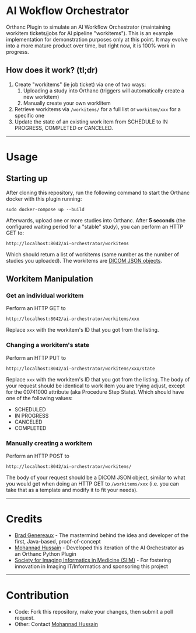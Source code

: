 # AI Wokflow Orchestrator
Orthanc Plugin to simulate an AI Workflow Orchestrator (maintaining workitem tickets/jobs
for AI pipeline "workitems"). This is an example implementation for demonstration
purposes only at this point. It may evolve into a more mature product over time, 
but right now, it is 100% work in progress.

## How does it work? (tl;dr)
1. Create "workitems" (ie job ticket) via one of two ways:
    1. Uploading a study into Orthanc (triggers will automatically create a new workitem)
    2. Manually create your own worklitem
2. Retrieve workitems via `/workitems/` for a full list or `workitem/xxx` for a specific one
3. Update the state of an existing work item from SCHEDULE to IN PROGRESS, COMPLETED or CANCELED.

---

# Usage
## Starting up 
After cloning this repository, run the following command to start the Orthanc docker
with this plugin running:

`sudo docker-compose up --build`

Afterwards, upload one or more studies into Orthanc. After **5 seconds** (the configured
waiting period for a "stable" study), you can perform an HTTP GET to:

`http://localhost:8042/ai-orchestrator/workitems`

Which should return a list of workitems (same number as the number of studies you uploaded).
The workitems are [DICOM JSON objects](https://www.dicomstandard.org/dicomweb/dicom-json-format).

## Workitem Manipulation

### Get an individual workitem
Perform an HTTP GET to

`http://localhost:8042/ai-orchestrator/workitems/xxx`

Replace `xxx` with the workitem's ID that you got from the listing.

### Changing a workitem's state
Perform an HTTP PUT to

`http://localhost:8042/ai-orchestrator/workitems/xxx/state`

Replace `xxx` with the workitem's ID that you got from the listing. The body of your 
request should be identical to work item you are trying adjust, except for the 
00741000 attribute (aka Procedure Step State). Which should have one of the following
values:
* SCHEDULED
* IN PROGRESS
* CANCELED
* COMPLETED

### Manually creating a workitem
Perform an HTTP POST to

`http://localhost:8042/ai-orchestrator/workitems/`

The body of your request should be a DICOM JSON object, similar to what you would 
get when doing an HTTP GET to `/workitems/xxx` (i.e. you can take that as a template
and modify it to fit your needs). 

---
# Credits
* [Brad Genereaux](https://twitter.com/IntegratorBrad) - The mastermind behind the idea
  and developer of the first, Java-based, proof-of-concept 
* [Mohannad Hussain](https://github.com/mohannadhussain) - Developed this iteration of
  the AI Orchestrator as an Orthanc Python Plugin
* [Society for Imaging Informatics in Medicine (SIIM)](https://siim.org) - For fostering
  innovation in Imaging IT/Informatics and sponsoring this project
---
# Contribution
* Code: Fork this repository, make your changes, then submit a poll request.
* Other: Contact [Mohannad Hussain](https://github.com/mohannadhussain) 